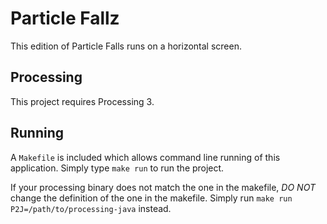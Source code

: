# Particle Fallz
This edition of Particle Falls runs on a horizontal screen.

## Processing
This project requires Processing 3.

## Running

A `Makefile` is included which allows command line running of this
application. Simply type `make run` to run the project.

If your processing binary does not match the one in the makefile, *DO
NOT* change the definition of the one in the makefile. Simply run
`make run P2J=/path/to/processing-java` instead.
